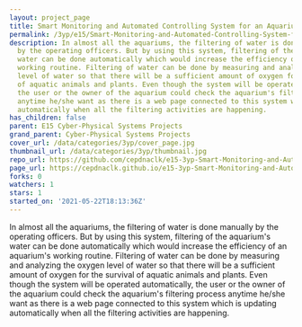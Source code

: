 ```yaml
---
layout: project_page
title: Smart Monitoring and Automated Controlling System for an Aquarium
permalink: /3yp/e15/Smart-Monitoring-and-Automated-Controlling-System-for-an-Aquarium/
description: In almost all the aquariums, the filtering of water is done manually
  by the operating officers. But by using this system, filtering of the aquarium's
  water can be done automatically which would increase the efficiency of an aquarium's
  working routine. Filtering of water can be done by measuring and analyzing the oxygen
  level of water so that there will be a sufficient amount of oxygen for the survival
  of aquatic animals and plants. Even though the system will be operated automatically,
  the user or the owner of the aquarium could check the aquarium's filtering process
  anytime he/she want as there is a web page connected to this system which is updating
  automatically when all the filtering activities are happening.
has_children: false
parent: E15 Cyber-Physical Systems Projects
grand_parent: Cyber-Physical Systems Projects
cover_url: /data/categories/3yp/cover_page.jpg
thumbnail_url: /data/categories/3yp/thumbnail.jpg
repo_url: https://github.com/cepdnaclk/e15-3yp-Smart-Monitoring-and-Automated-Controlling-System-for-an-Aquarium
page_url: https://cepdnaclk.github.io/e15-3yp-Smart-Monitoring-and-Automated-Controlling-System-for-an-Aquarium
forks: 0
watchers: 1
stars: 1
started_on: '2021-05-22T18:13:36Z'
---
```


In almost all the aquariums, the filtering of water is done manually by the operating officers. But by using this system, filtering of the aquarium's water can be done automatically which would increase the efficiency of an aquarium's working routine. Filtering of water can be done by measuring and analyzing the oxygen level of water so that there will be a sufficient amount of oxygen for the survival of aquatic animals and plants. Even though the system will be operated automatically, the user or the owner of the aquarium could check the aquarium's filtering process anytime he/she want as there is a web page connected to this system which is updating automatically when all the filtering activities are happening.